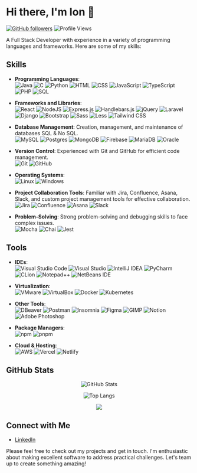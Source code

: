 # Hi there, I'm Ion 👋
[![GitHub followers](https://img.shields.io/github/followers/MJonny4?style=social)](https://github.com/MJonny4) ![Profile Views](https://komarev.com/ghpvc/?username=MJonny4&color=brightgreen)

A Full Stack Developer with experience in a variety of programming languages and frameworks. Here are some of my skills:

## Skills
<p>
    
- **Programming Languages**: <br>
![Java](https://img.shields.io/badge/Java-%23ED8B00.svg?logo=openjdk&logoColor=white) ![C](https://img.shields.io/badge/C-00599C?logo=c&logoColor=white) ![Python](https://img.shields.io/badge/Python-3776AB?logo=python&logoColor=fff) ![HTML](https://img.shields.io/badge/HTML-%23E34F26.svg?logo=html5&logoColor=white) ![CSS](https://img.shields.io/badge/CSS-1572B6?logo=css3&logoColor=fff) ![JavaScript](https://img.shields.io/badge/JavaScript-F7DF1E?logo=javascript&logoColor=000) ![TypeScript](https://img.shields.io/badge/TypeScript-3178C6?logo=typescript&logoColor=fff) ![PHP](https://img.shields.io/badge/php-%23777BB4.svg?&logo=php&logoColor=white) ![SQL](https://img.shields.io/badge/SQL-00000F?style=for-the-badge&logo=postgresql&logoColor=white)
</p>
<p>

- **Frameworks and Libraries**: <br> ![React](https://img.shields.io/badge/React-%2320232a.svg?logo=react&logoColor=%2361DAFB) ![NodeJS](https://img.shields.io/badge/Node.js-6DA55F?logo=node.js&logoColor=white) ![Express.js](https://img.shields.io/badge/Express.js-%23404d59.svg?logo=express&logoColor=%2361DAFB) ![Handlebars.js](https://img.shields.io/badge/Handlebars.js-000?logo=handlebarsdotjs&logoColor=fff&style=for-the-badge) ![jQuery](https://img.shields.io/badge/jQuery-0769AD?logo=jquery&logoColor=fff&style=for-the-badge) ![Laravel](https://img.shields.io/badge/Laravel-%23FF2D20.svg?logo=laravel&logoColor=white) ![Django](https://img.shields.io/badge/Django-%23092E20.svg?logo=django&logoColor=white) ![Bootstrap](https://img.shields.io/badge/Bootstrap-7952B3?logo=bootstrap&logoColor=fff) ![Sass](https://img.shields.io/badge/Sass-C69?logo=sass&logoColor=fff) ![Less](https://img.shields.io/badge/Less-1D365D?logo=less&logoColor=fff) ![Tailwind CSS](https://img.shields.io/badge/Tailwind%20CSS-%2338B2AC.svg?logo=tailwind-css&logoColor=white)
</p>
<p>

- **Database Management**: Creation, management, and maintenance of databases SQL & No SQL. <br> ![MySQL](https://img.shields.io/badge/MySQL-4479A1?logo=mysql&logoColor=fff) ![Postgres](https://img.shields.io/badge/Postgres-%23316192.svg?logo=postgresql&logoColor=white) ![MongoDB](https://img.shields.io/badge/MongoDB-%234ea94b.svg?logo=mongodb&logoColor=white) ![Firebase](https://img.shields.io/badge/Firebase-039BE5?logo=Firebase&logoColor=white) ![MariaDB](https://img.shields.io/badge/MariaDB-003545?logo=mariadb&logoColor=white) ![Oracle](https://custom-icon-badges.demolab.com/badge/Oracle-F80000?logo=oracle&logoColor=fff)
</p>

<p>

- **Version Control**: Experienced with Git and GitHub for efficient code management. <br> ![Git](https://img.shields.io/badge/Git-F05032?logo=git&logoColor=fff) ![GitHub](https://img.shields.io/badge/GitHub-%23121011.svg?logo=github&logoColor=white)
</p>
<p>

- **Operating Systems**: <br> ![Linux](https://img.shields.io/badge/Linux-FCC624?logo=linux&logoColor=black) ![Windows](https://custom-icon-badges.demolab.com/badge/Windows-0078D6?logo=windows11&logoColor=white)
</p>
<p>

- **Project Collaboration Tools**: Familiar with Jira, Confluence, Asana, Slack, and custom project management tools for effective collaboration. <br> ![Jira](https://img.shields.io/badge/Jira-0052CC?logo=jira&logoColor=fff) ![Confluence](https://img.shields.io/badge/Confluence-172B4D?logo=confluence&logoColor=fff) ![Asana](https://img.shields.io/badge/Asana-F06A6A?logo=asana&logoColor=fff) ![Slack](https://img.shields.io/badge/Slack-4A154B?logo=slack&logoColor=fff&style=for-the-badge)
</p>
<p>

- **Problem-Solving**: Strong problem-solving and debugging skills to face complex issues. <br> ![Mocha](https://img.shields.io/badge/Mocha-8D6748?logo=mocha&logoColor=fff) ![Chai](https://img.shields.io/badge/Chai-A30701?logo=chai&logoColor=fff&style=for-the-badge) ![Jest](https://img.shields.io/badge/Jest-C21325?logo=jest&logoColor=fff)
</p>

<!-- ## Projects -->

## Tools
<p>

- **IDEs**: <br> ![Visual Studio Code](https://custom-icon-badges.demolab.com/badge/Visual%20Studio%20Code-0078d7.svg?logo=vsc&logoColor=white) ![Visual Studio](https://custom-icon-badges.demolab.com/badge/Visual%20Studio-5C2D91.svg?&logo=visualstudio&logoColor=white) ![IntelliJ IDEA](https://img.shields.io/badge/IntelliJIDEA-000000.svg?logo=intellij-idea&logoColor=white) ![PyCharm](https://img.shields.io/badge/PyCharm-000?logo=pycharm&logoColor=fff) ![CLion](https://img.shields.io/badge/CLion-000?logo=clion&logoColor=fff&style=for-the-badge) ![Notepad++](https://img.shields.io/badge/Notepad++-90E59A.svg?&logo=notepad%2b%2b&logoColor=black) ![NetBeans IDE](https://img.shields.io/badge/NetBeans%20IDE-1B6AC6.svg?logo=apache-netbeans-ide&logoColor=white) 
</p>

<p>

- **Virtualization**: <br> ![VMware](https://img.shields.io/badge/VMware-607078?logo=vmware&logoColor=fff&style=for-the-badge) ![VirtualBox](https://img.shields.io/badge/VirtualBox-2F61B4?logo=virtualbox&logoColor=fff&style=for-the-badge) ![Docker](https://img.shields.io/badge/Docker-2496ED?logo=docker&logoColor=fff) ![Kubernetes](https://img.shields.io/badge/Kubernetes-326CE5?logo=kubernetes&logoColor=fff)
</p>

<p>

- **Other Tools**: <br> ![DBeaver](https://img.shields.io/badge/DBeaver-382923?logo=dbeaver&logoColor=fff&style=for-the-badge) ![Postman](https://img.shields.io/badge/Postman-FF6C37?logo=postman&logoColor=white) ![Insomnia](https://img.shields.io/badge/Insomnia-4000BF?logo=insomnia&logoColor=white&style=for-the-badge) ![Figma](https://img.shields.io/badge/Figma-F24E1E?logo=figma&logoColor=white) ![GIMP](https://img.shields.io/badge/GIMP-8C8073?logo=gimp&logoColor=fff&style=for-the-badge) ![Notion](https://img.shields.io/badge/Notion-000?logo=notion&logoColor=fff) ![Adobe Photoshop](https://img.shields.io/badge/Adobe%20Photoshop-31A8FF?style=for-the-badge&logo=Adobe%20Photoshop&logoColor=black)

<p>

- **Package Managers**: <br> ![npm](https://img.shields.io/badge/npm-CB3837?logo=npm&logoColor=fff&style=for-the-badge) ![pnpm](https://img.shields.io/badge/pnpm-F69220?logo=pnpm&logoColor=fff&style=for-the-badge)
</p>

<p>

- **Cloud & Hosting**: <br> ![AWS](https://custom-icon-badges.demolab.com/badge/AWS-%23FF9900.svg?logo=aws&logoColor=white&style=for-the-badge) ![Vercel](https://img.shields.io/badge/Vercel-%23000000.svg?logo=vercel&logoColor=white&style=for-the-badge) ![Netlify](https://img.shields.io/badge/Netlify-%23000000.svg?logo=netlify&logoColor=%2300C7B7&style=for-the-badge)
</p>

## GitHub Stats
<div align="center"> 

![GitHub Stats](https://github-readme-stats.vercel.app/api?username=MJonny4&show_icons=true&theme=dark)

![Top Langs](https://github-readme-stats.vercel.app/api/top-langs/?username=MJonny4&layout=compact&theme=dark)

<picture>
    <source media="(prefers-color-scheme: dark)" srcset="https://streak-stats.demolab.com?user=MJonny4&theme=dark" />
    <img src="https://streak-stats.demolab.com?user=MJonny4&theme=default" />
</picture>
</div>

## Connect with Me 
- [LinkedIn](https://www.linkedin.com/in/imunteanu04/) 

<p>
Please feel free to check out my projects and get in touch. I'm enthusiastic about making excellent software to address practical challenges. Let's team up to create something amazing!
</p>
